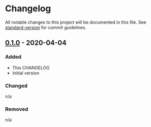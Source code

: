 # Changelog

All notable changes to this project will be documented in this file. See
[standard-version](https://github.com/conventional-changelog/standard-version)
for commit guidelines.

## [0.1.0][0.1.0] - 2020-04-04

### Added

- This CHANGELOG
- Initial version

### Changed

n/a

### Removed

n/a

[0.1.0]: https://gitlab.com/guardianproject-ops/terraform-aws-session-manager-instance-policy/tags/0.1.0

